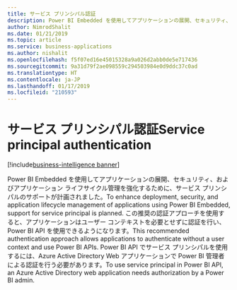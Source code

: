 ```yaml
---
title: サービス プリンシパル認証
description: Power BI Embedded を使用してアプリケーションの展開、セキュリティ、およびアプリケーション ライフサイクル管理を強化するために、サービス プリンシパルのサポートが計画されました
author: NimrodShalit
ms.date: 01/21/2019
ms.topic: article
ms.service: business-applications
ms.author: nishalit
ms.openlocfilehash: f5f07ed16e45015328a9a026d2abb0de5e717436
ms.sourcegitcommit: 9a31d79f2ae098559c294503984e0d9ddc37c0ad
ms.translationtype: HT
ms.contentlocale: ja-JP
ms.lasthandoff: 01/17/2019
ms.locfileid: "210593"
---
```

# <a name="service-principal-authentication"></a><span data-ttu-id="bcc5e-103">サービス プリンシパル認証</span><span class="sxs-lookup"><span data-stu-id="bcc5e-103">Service principal authentication</span></span> 
[!include[business-intelligence banner](../../includes/business-intelligence.md)]



<span data-ttu-id="bcc5e-104">Power BI Embedded を使用してアプリケーションの展開、セキュリティ、およびアプリケーション ライフサイクル管理を強化するために、サービス プリンシパルのサポートが計画されました。</span><span class="sxs-lookup"><span data-stu-id="bcc5e-104">To enhance deployment, security, and application lifecycle management of applications using Power BI Embedded, support for service principal is planned.</span></span> <span data-ttu-id="bcc5e-105">この推奨の認証アプローチを使用すると、アプリケーションはユーザー コンテキストを必要とせずに認証を行い、Power BI API を使用できるようになります。</span><span class="sxs-lookup"><span data-stu-id="bcc5e-105">This recommended authentication approach allows applications to authenticate without a user context and use Power BI APIs.</span></span> <span data-ttu-id="bcc5e-106">Power BI API でサービス プリンシパルを使用するには、Azure Active Directory Web アプリケーションで Power BI 管理者による認証を行う必要があります。</span><span class="sxs-lookup"><span data-stu-id="bcc5e-106">To use service principal in Power BI API, an Azure Active Directory web application needs authorization by a Power BI admin.</span></span>
